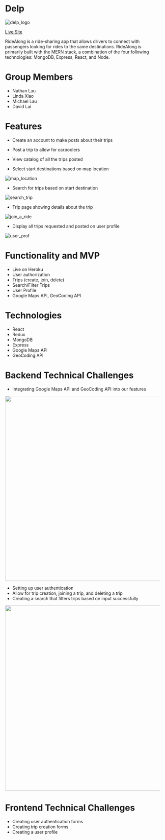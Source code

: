 # Delp

![delp_logo](https://i.imgur.com/JrsNpWu.png)

[Live Site](https://ridealong-app.herokuapp.com/#/)

RideAlong is a ride-sharing app that allows drivers to connect with passengers looking for rides to the same destinations. RideAlong is primarily built with the MERN stack, a combination of the four following technologies: MongoDB, Express, React, and Node.

# Group Members
* Nathan Luu 
* Linda Xiao
* Michael Lau
* David Lai

# Features
* Create an account to make posts about their trips

* Post a trip to allow for carpoolers

* View catalog of all the trips posted

* Select start destinations based on map location

![map_location](https://media.giphy.com/media/QaZXYVPwOaI8S4UVcE/giphy.gif)

* Search for trips based on start destination

![search_trip](https://media.giphy.com/media/bYH0KFq11f9ZaWHzO8/giphy.gif)

* Trip page showing details about the trip

![join_a_ride](https://media3.giphy.com/media/CIc6NECkQ0GsVg5YCt/giphy.gif)

* Display all trips requested and posted on user profile

![user_prof](https://media.giphy.com/media/IAi8uuDVMFoqGUxmyd/giphy.gif)


# Functionality and MVP
* Live on Heroku
* User authorization
* Trips (create, join, delete)
* Search/Filter Trips
* User Profile
* Google Maps API, GeoCoding API 

# Technologies
* React
* Redux
* MongoDB
* Express
* Google Maps API
* GeoCoding API

# Backend Technical Challenges
* Integrating Google Maps API and GeoCoding API into our features

<img src="https://i.imgur.com/HubBLX9.png" width="600">

* Setting up user authentication
* Allow for trip creation, joining a trip, and deleting a trip
* Creating a search that filters trips based on input successfully

<img src="https://i.imgur.com/rdn6BJQ.png" width="600">

# Frontend Technical Challenges
* Creating user authentication forms
* Creating trip creation forms
* Creating a user profile 


